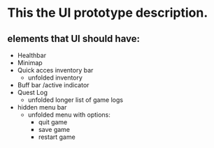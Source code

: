 
# This the UI  prototype description.
## elements that UI should have:
* Healthbar
* Minimap
* Quick acces inventory bar
    * unfolded inventory
* Buff bar /active indicator
* Quest Log 
    * unfolded longer list of game logs
* hidden menu bar
    * unfolded menu with options:
        - quit game
        - save game
        - restart game